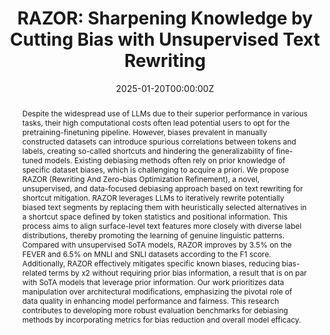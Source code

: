 ---
title: 'RAZOR: Sharpening Knowledge by Cutting Bias with Unsupervised Text Rewriting'

# Authors
# If you created a profile for a user (e.g. the default `admin` user), write the username (folder name) here
# and it will be replaced with their full name and linked to their profile.
authors:
  - Shuo Yang
  - Bardh Prenkaj
  - Gjergji Kasneci

date: '2025-01-20T00:00:00Z'
doi: '10.48550/arXiv.2412.07675'

# Publication type.
# Legend: 0 = Uncategorized; 1 = Conference paper; 2 = Journal article;
# 3 = Preprint / Working Paper; 4 = Report; 5 = Book; 6 = Book section;
# 7 = Thesis; 8 = Patent
publication_types: ['1']

# Publication name and optional abbreviated publication name.
publication: In *Proceedings of the 39th Annual AAAI Conference on Artificial Intelligence*
publication_short: In *AAAI 2025*

abstract: Despite the widespread use of LLMs due to their superior performance in various tasks, their high computational costs often lead potential users to opt for the pretraining-finetuning pipeline. However, biases prevalent in manually constructed datasets can introduce spurious correlations between tokens and labels, creating so-called shortcuts and hindering the generalizability of fine-tuned models. Existing debiasing methods often rely on prior knowledge of specific dataset biases, which is challenging to acquire a priori. We propose RAZOR (Rewriting And Zero-bias Optimization Refinement), a novel, unsupervised, and data-focused debiasing approach based on text rewriting for shortcut mitigation. RAZOR leverages LLMs to iteratively rewrite potentially biased text segments by replacing them with heuristically selected alternatives in a shortcut space defined by token statistics and positional information. This process aims to align surface-level text features more closely with diverse label distributions, thereby promoting the learning of genuine linguistic patterns. Compared with unsupervised SoTA models, RAZOR improves by 3.5% on the FEVER and 6.5% on MNLI and SNLI datasets according to the F1 score. Additionally, RAZOR effectively mitigates specific known biases, reducing bias-related terms by x2 without requiring prior bias information, a result that is on par with SoTA models that leverage prior information. Our work prioritizes data manipulation over architectural modifications, emphasizing the pivotal role of data quality in enhancing model performance and fairness. This research contributes to developing more robust evaluation benchmarks for debiasing methods by incorporating metrics for bias reduction and overall model efficacy. 


tags: ['deep learning','LLMs','shortcut mitigation']

# Display this page in the Featured widget?
featured: true

# Custom links (uncomment lines below)
# links:
# - name: Custom Link
#   url: http://example.org

url_pdf: 'https://arxiv.org/pdf/2412.07675'
url_code: 'https://github.com/ShuoYangtum/RAZOR'
url_dataset: ''
url_poster: ''
url_project: ''
url_slides: ''
url_source: ''
url_video: ''

# Featured image
# To use, add an image named `featured.jpg/png` to your page's folder.
image:
  caption: 'Example of spurious correlation in sentiment classification tasks, where a classifier takes Spielberg and New York Subway as shortcuts and makes wrong predictions w.r.t. the ground truth. The classifier concentrates on the bold tokens to make the prediction; however, the underlined tokens might be more useful in producing the correct label'
  focal_point: ''
  preview_only: false

---
